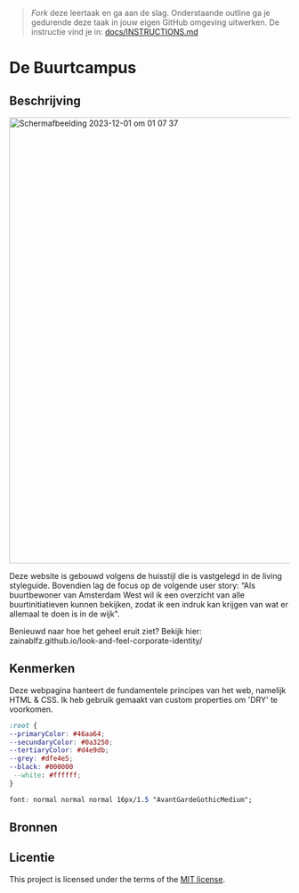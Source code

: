 > _Fork_ deze leertaak en ga aan de slag. 
Onderstaande outline ga je gedurende deze taak in jouw eigen GitHub omgeving uitwerken. 
De instructie vind je in: [docs/INSTRUCTIONS.md](docs/INSTRUCTIONS.md)

# De Buurtcampus
<!-- Geef je project een titel en schrijf in één zin wat het is -->

## Beschrijving
<!-- In de Beschrijving staat hoe je project er uit ziet, hoe het werkt en wat je er mee kan. -->
<!-- Voeg een mooie poster visual toe 📸 -->
<!-- Voeg een link toe naar Github Pages 🌐-->

<img width="800" alt="Scherm­afbeelding 2023-12-01 om 01 07 37" src="https://github.com/zainablfz/look-and-feel-corporate-identity/assets/144009548/6e83e6fe-0e99-4b4f-aead-42353d27a6e8">

Deze website is gebouwd volgens de huisstijl die is vastgelegd in de living styleguide. Bovendien lag de focus op de volgende user story: “Als buurtbewoner van Amsterdam West wil ik een overzicht van alle buurtinitiatieven kunnen bekijken, zodat ik een indruk kan krijgen van wat er allemaal te doen is in de wijk".

Benieuwd naar hoe het geheel eruit ziet? Bekijk hier: zainablfz.github.io/look-and-feel-corporate-identity/

## Kenmerken
<!-- Bij Kenmerken staat welke technieken zijn gebruikt en hoe. Wat is de HTML structuur? Wat zijn de belangrijkste dingen in CSS? Wat is er met Javascript gedaan en hoe? Misschien heb je een framwork of library gebruikt? -->
Deze webpagina hanteert de fundamentele principes van het web, namelijk HTML & CSS. 
Ik heb gebruik gemaakt van custom properties om 'DRY' te voorkomen.

``` CSS
:root {
--primaryColor: #46aa64;
--secundaryColor: #0a3250;
--tertiaryColor: #d4e9db;
--grey: #dfe4e5;
--black: #000000
 --white: #ffffff;
}
```

 ```CSS
font: normal normal normal 16px/1.5 "AvantGardeGothicMedium";
```

## Bronnen

## Licentie

This project is licensed under the terms of the [MIT license](./LICENSE).
